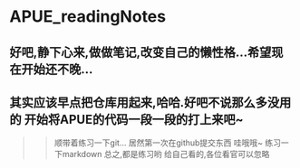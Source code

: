 # APUE_readingNotes
## 好吧,静下心来,做做笔记,改变自己的懒性格...希望现在开始还不晚...

## 其实应该早点把仓库用起来,哈哈.好吧不说那么多没用的 开始将APUE的代码一段一段的打上来吧~

>>顺带着练习一下git... 居然第一次在github提交东西 哇哦哦~
>>练习一下markdown
>>总之,都是练习哟 给自己看的,各位看官可以忽略
